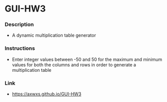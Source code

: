 # GUI-HW3

### Description
* A dynamic multiplication table generator
### Instructions
* Enter integer values between -50 and 50 for the maximum and minimum values for both the columns and rows in order to generate a multiplication table


### Link
* https://axwxs.github.io/GUI-HW3

